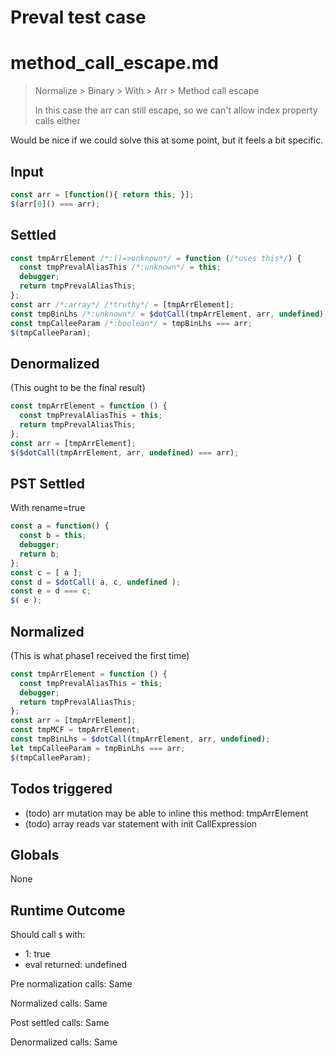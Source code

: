 # Preval test case

# method_call_escape.md

> Normalize > Binary > With > Arr > Method call escape
>
> In this case the arr can still escape, so we can't allow index property calls either

Would be nice if we could solve this at some point, but it feels a bit specific.

## Input

`````js filename=intro
const arr = [function(){ return this; }];
$(arr[0]() === arr);
`````


## Settled


`````js filename=intro
const tmpArrElement /*:()=>unknown*/ = function (/*uses this*/) {
  const tmpPrevalAliasThis /*:unknown*/ = this;
  debugger;
  return tmpPrevalAliasThis;
};
const arr /*:array*/ /*truthy*/ = [tmpArrElement];
const tmpBinLhs /*:unknown*/ = $dotCall(tmpArrElement, arr, undefined);
const tmpCalleeParam /*:boolean*/ = tmpBinLhs === arr;
$(tmpCalleeParam);
`````


## Denormalized
(This ought to be the final result)

`````js filename=intro
const tmpArrElement = function () {
  const tmpPrevalAliasThis = this;
  return tmpPrevalAliasThis;
};
const arr = [tmpArrElement];
$($dotCall(tmpArrElement, arr, undefined) === arr);
`````


## PST Settled
With rename=true

`````js filename=intro
const a = function() {
  const b = this;
  debugger;
  return b;
};
const c = [ a ];
const d = $dotCall( a, c, undefined );
const e = d === c;
$( e );
`````


## Normalized
(This is what phase1 received the first time)

`````js filename=intro
const tmpArrElement = function () {
  const tmpPrevalAliasThis = this;
  debugger;
  return tmpPrevalAliasThis;
};
const arr = [tmpArrElement];
const tmpMCF = tmpArrElement;
const tmpBinLhs = $dotCall(tmpArrElement, arr, undefined);
let tmpCalleeParam = tmpBinLhs === arr;
$(tmpCalleeParam);
`````


## Todos triggered


- (todo) arr mutation may be able to inline this method: tmpArrElement
- (todo) array reads var statement with init CallExpression


## Globals


None


## Runtime Outcome


Should call `$` with:
 - 1: true
 - eval returned: undefined

Pre normalization calls: Same

Normalized calls: Same

Post settled calls: Same

Denormalized calls: Same
